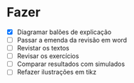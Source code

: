 # Fazer

- [x] Diagramar balões de explicação
- [ ] Passar a emenda da revisão em word
- [ ] Revistar os textos
- [ ] Revisar os exercícios
- [ ] Comparar resultados com simulados
- [ ] Refazer ilustrações em tikz
